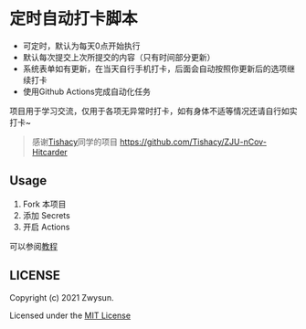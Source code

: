 # 定时自动打卡脚本

 - 可定时，默认为每天0点开始执行
 - 默认每次提交上次所提交的内容（只有时间部分更新）
 - 系统表单如有更新，在当天自行手机打卡，后面会自动按照你更新后的选项继续打卡
 - 使用Github Actions完成自动化任务

 项目用于学习交流，仅用于各项无异常时打卡，如有身体不适等情况还请自行如实打卡~


> 感谢[Tishacy](https://github.com/Tishacy)同学的项目 https://github.com/Tishacy/ZJU-nCov-Hitcarder

## Usage

1. Fork 本项目
2. 添加 Secrets
3. 开启 Actions

可以参阅[教程](https://zwya.tk/posts/21107/)

## LICENSE

Copyright (c) 2021 Zwysun.

Licensed under the [MIT License](https://github.com/Zwysun/HealthCheckin/blob/main/LICENSE)



